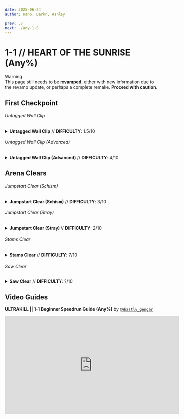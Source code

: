 ```yaml
---
date: 2025-06-24
author: Kano, Darkn, Ashley

prev: ./
next: ./any-1-S
---
```


# 1-1 // HEART OF THE SUNRISE (Any%)

<div class="warning">
    <div class="warning-header">
        <i class="fa-solid fa-triangle-exclamation"></i>
        Warning
    </div>
    This page still needs to be <b>revamped</b>, either with new information due to the revamp update, or perhaps a complete remake. <b>Proceed with caution.</b>
</div>

## First Checkpoint

<div class="hidden-header">

###### Untagged Wall Clip

</div>

<details class="easy">
    <summary>
        <b>Untagged Wall Clip</b> // <b>DIFFICULTY</b>: 1.5/10
    </summary>
    <p>
        Start off by doing a <a href="/speedrun-tech#slam-storage">Slam Store</a> in the entrance pipe, and <a href="/speedrun-tech#slide-jump">Slide Jump</a>, then <a href="/speedrun-tech#slide-jump">Slide Jump</a> slightly to the right to curve around the cerberus statue. When you land turn left and slide under the tree branch.
    </p>
    <p>
        Stand against the wall between the fallen pillar and the door, look straight down, fire and a frozen rocket. Jump and slam to mount the rocket, this will place you out of bounds.
    </p>
    <p>
        Slam off the rocket, and turn around, let yourself fall for a moment, then <a href="/speedrun-tech#flick-ub">Flick UB</a> to the checkpoint.
        <video width="735" height="auto" loop controls muted>
        <source src="https://i.imgur.com/WpBkcXy.mp4" type="video/mp4">
    </video>
    </p>
</details>

<div class="hidden-header">

###### Untagged Wall Clip (Advanced)

</div>

<details class="medium">
    <summary>
        <b>Untagged Wall Clip (Advanced)</b> // <b>DIFFICULTY</b>: 4/10
    </summary>
    <p>
        Start off by doing a <a href="/speedrun-tech#dash-jump">Dash jump</a> in the start room, then <a href="/speedrun-tech#slam-storage">Slam Store</a> in the wall before the door opens then Slide Jump slightly to the right to curve around the cerberus statue. When you land turn left and slide under the tree branch.
    </p>
    <p>
        Stand against the wall between the fallen pillar and the door, look straight down, fire and a frozen rocket. Jump and whip to mount the rocket and slide, this will place you out of bounds.
    </p>
    <p>
        Slam off the rocket, and turn around, let yourself fall for a moment, then <a href="/speedrun-tech#flick-ub">Flick UB</a> to the checkpoint.
        <video width="735" height="auto" loop controls muted>
        <source src="https://i.imgur.com/P10mM7z.mp4" type="video/mp4">
    </video>
    </p>
</details>


## Arena Clears

<div class="hidden-header">

###### Jumpstart Clear (Schism)

</div>
<details class=easy>
    <summary>
        <b>Jumpstart Clear (Schism)</b> // <b>DIFFICULTY</b>: 3/10
    </summary>
    <p>
        After you checkpoint, <a href="/speedrun-tech#dash-jump">Dash Jump</a> then <a href="/speedrun-tech#slide-jump">Slide Jump</a> when you land to preserve speed to reach the arena.
    </p>
    <p>
        Fire saws as you enter the arena, place all of your magnets on the bottom center of the exit door then fire an oversaw.
    </p>
    <p>
        Whiplash and jumpstart one of the schisms, fire nails into it until it dies, then throw a few coins for additional conduction.
    </p>
    <p>
        Stand in the center of the room facing straight up, and <a href="/speedrun-tech#nukes">Nuke</a> when the drones spawn.
    </p>
    <p>
        Delaying the <a href="/speedrun-tech#nukes">Nuke</a> until slightly after the drones spawn will make it kill all of them more consistently.
        </p>
    <p>
        <a href="/speedrun-tech#slideways-exit">Slideways Exit</a>
        <video width="735" height="auto" loop controls muted>
        <source src="https://i.imgur.com/9eM3yAO.mp4" type="video/mp4">
    </video>
    </p>
</details>

<div class="hidden-header">

###### Jumpstart Clear (Stray)

</div>

<details class=easy>
    <summary>
        <b>Jumpstart Clear (Stray)</b> // <b>DIFFICULTY</b>: 2/10
        </summary>
    <p>
        After you checkpoint, <a href="/speedrun-tech#dash-jump">Dash Jump</a> then <a href="/speedrun-tech#slide-jump">Slide Jump</a> when you land to preserve speed to reach the arena.
    </p>
    <p>
        Fire saws as you enter the arena, place all of your magnets on the bottom center of the exit door then fire an oversaw.
    </p>
    <p>
        Whiplash and jumpstart one of the strays, fire nails into it until it dies, then throw a few coins for additional conduction.
    </p>
    <p>
        Stand in the center of the room facing straight up, and <a href="/speedrun-tech#nukes">Nuke</a> when the drones spawn.
    </p>
    <p>
        Delaying the <a href="/speedrun-tech#nukes">Nuke</a> until slightly after the drones spawn will make it kill all of them more consistently.
    </p>
    <a href="/speedrun-tech#slam-store-exit">Slam Store Exit</a>
    <video width="735" height="auto" loop controls muted>
    <source src="https://i.imgur.com/4HlXrFD.mp4" type="video/mp4">
    </video>
</details>

<div class="hidden-header">

###### Stams Clear

</div>
<details class=hard>
    <summary>
        <b>Stams Clear</b> // <b>DIFFICULTY</b>: 7/10
    </summary>
    <p>
        After checkpoint you can take the <a href="/speedrun-tech#flick-ub">Flick UB</a> momentum do <a href="/speedrun-tech#slide-jump">Slide Jump</a>. (<i>or you can do the <a href="/speedrun-tech#dash-jump">Dash Jump</a> then <a href="/speedrun-tech#slide-jump">Slide Jump</a> <b>which is slower.</b></i>) fire rocket and freeze it in the second right stray.
    </p>
     <div class="caution">
        <div class="caution-header">
            <i class="fa-solid fa-lightbulb"></i>
            Tip
        </div>
        Try to freeze it a little far from Schism like the picture below:
        <br /><br />
        <img
        class="image"
        src="https://i.imgur.com/PFq1VDZ.png"
        width="450"
        ></img> 
    </div>
    <p>
        Dash to the left of the room and place saws to the left pillar and use knuckle blaster to the right stray. get to the center of the room, and <a href="/speedrun-tech#nukes">Nuke</a> when the drones spawns.
    </p>
    <video width="735" height="auto" loop controls muted>
    <source src="https://i.imgur.com/M0mbbIN.mp4" type="video/mp4">
    </video>
</details>

<div class="hidden-header">

###### Saw Clear

</div>
<details class=hard>
    <summary>
        <b>Saw Clear</b> // <b>DIFFICULTY</b>: ?/10
    </summary>
    <p>
        Dev note: (TBA) To Be Added
    </p>
    <a href="/speedrun-tech#slam-store-exit">Slam Store Exit</a>
    <video width="735" height="auto" loop controls muted>
    <source src="https://i.imgur.com/9eM3yAO.mp4" type="video/mp4">
    </video>
</details>

## Video Guides
<b>ULTRAKILL || 1-1 Beginner Speedrun Guide (Any%)</b> by <a href="https://www.youtube.com/@ghastly_gengar/videos"><code>@Ghastly_gengar</code></a>
<iframe width="560" height="315" src="https://www.youtube.com/embed/ijORySeQzKc" frameborder="0" allow="accelerometer; autoplay; clipboard-write; encrypted-media; gyroscope; picture-in-picture" allowfullscreen></iframe>